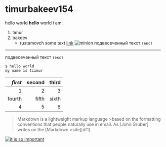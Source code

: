 # timurbakeev154
hello ~~world~~ **hello** world
i am:
1. timur
2. bakeev
    - rustamovch
some text [link](https://google.com)
![minion](https://sd.keepcalms.com/i/eat-drink-put-your-cup-in-the-dishwasher.png)
подвесеченный текст ``текст``
----
подвесеченный текст ``текст``
```
$ hello world
my name is tiimur
```
*first* | second | third
---: | ---: | ---:
1 | 2 | 3
fourth | fifth | sixth
4 | 5  | 6

>Markdown is a lightweight markup language >based on the formatting conventions
>that people naturally use in email.
>As [John Gruber] writes on the [Markdown >site][df1]

[![it is so important](https://img3.goodfon.ru/original/2560x1440/d/60/thunder-lightning-storm.jpg)](https://www.youtube.com/watch?v=xm3YgoEiEDc)
